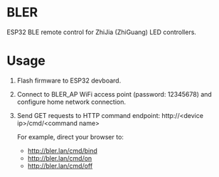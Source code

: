 # BLER
ESP32 BLE remote control for ZhiJia (ZhiGuang) LED controllers.
# Usage
1. Flash firmware  to ESP32 devboard.
3. Connect to BLER_AP WiFi access point (password: 12345678) and configure home network connection.
4. Send GET requests to HTTP command endpoint: http://\<device ip\>/cmd/\<command name\>
    
    For example, direct your browser to:
    - http://bler.lan/cmd/bind
    - http://bler.lan/cmd/on
    - http://bler.lan/cmd/off
       
